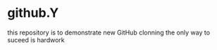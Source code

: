 # github.Y
this repository is to demonstrate new GitHub clonning
the only way to suceed is hardwork
